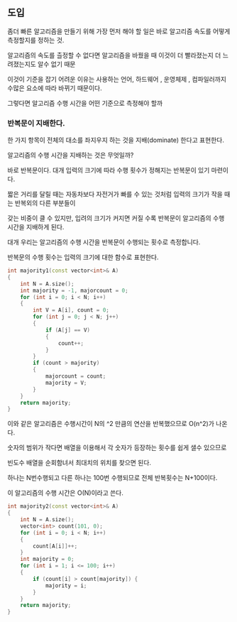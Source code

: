 ## 도입

좀더 빠른 알고리즘을 만들기 위해 가장 먼저 해야 할 일은 바로 알고리즘 속도를 어떻게 측정할지를 정하는 것.

알고리즘의 속도를 츨정할 수 없다면 알고리즘을 바꿨을 때 이것이 더 빨라졌는지 더 느려졌는지도 알수 없기 때문

이것이 기준을 잡기 어려운 이유는 사용하는 언어, 하드웨어 , 운영체제 , 컴파일러까지 수많은 요소에 따라 바뀌기 때문이다.

그렇다면 알고리즘 수행 시간을 어떤 기준으로 측정해야 할까

### 반복문이 지배한다.

한 가지 항목이 전체의 대소를 좌지우지 하는 것을 지배(dominate) 한다고 표현한다.

알고리즘의 수행 시간을 지배하는 것은 무엇일까?

바로 반복문이다. 대개 입력의 크기에 따라 수행 횟수가 정해지는 반복문이 있기 마련이다. 

짧은 거리를 달릴 때는 자동차보다 자전거가 빠를 수 있는 것처럼 입력의 크기가 작을 때는 반복외의 다른 부분들이

갖는 비중이 클 수 있지만, 입려의 크기가 커지면 커질 수록 반복문이 알고리즘의 수행 시간을 지배하게 된다.

대개 우리는 알고리즘의 수행 시간을 반복문이 수행되는 횟수로 측정합니다.

반복문의 수행 횟수는 입력의 크기에 대한 함수로 표현한다.

```C++
int majority1(const vector<int>& A)
{
	int N = A.size();
	int majority = -1, majorcount = 0;
	for (int i = 0; i < N; i++)
	{
		int V = A[i], count = 0;
		for (int j = 0; j < N; j++)
		{
			if (A[j] == V)
			{
				count++;
			}
		}
		if (count > majority)
		{
			majorcount = count;
			majority = V;
		}
	}
	return majority;
}
```

이와 같은 알고리즘은 수행시간이 N의 ^2 만큼의 연산을 반복했으므로 O(n^2)가 나온다.

숫자의 범위가 작다면 배열을 이용해서 각 숫자가 등장하는 횟수를 쉽게 샐수 있으므로

빈도수 배열을 순회함녀서 최대치의 위치를 찾으면 된다.

하나는 N번수행되고 다른 하나는 100번 수행되므로  전체 반복횟수는 N+100이다.

이 알고리즘의 수행 시간은 O(N)이라고 쓴다.

```C++
int majority2(const vector<int>& A)
{
	int N = A.size();
	vector<int> count(101, 0);
	for (int i = 0; i < N; i++)
	{
		count[A[i]]++;
	}
	int majority = 0;
	for (int i = 1; i <= 100; i++)
	{
		if (count[i] > count[majority]) {
			majority = i;
		}
	}
	return majority;
}
```
